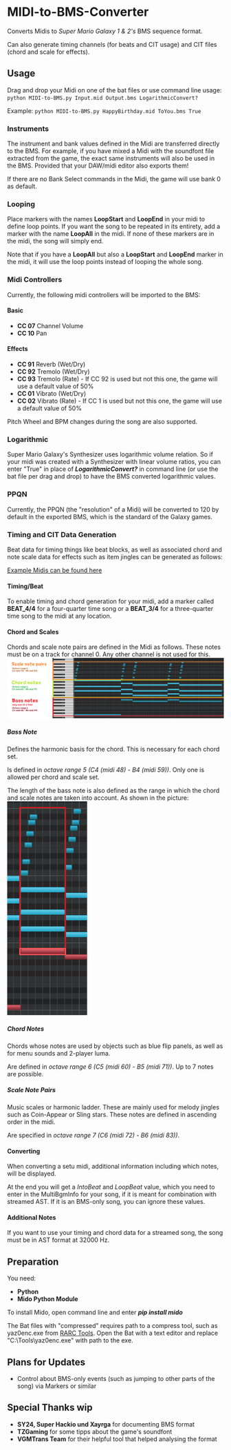 # MIDI-to-BMS-Converter
Converts Midis to *Super Mario Galaxy 1 &amp; 2's* BMS sequence format.

Can also generate timing channels (for beats and CIT usage) and CIT files (chord and scale for effects).

## Usage
Drag and drop your Midi on one of the bat files or use command line usage:
`python MIDI-to-BMS.py Input.mid Output.bms LogarithmicConvert?`

Example: `python MIDI-to-BMS.py HappyBirthday.mid ToYou.bms True`
### Instruments
The instrument and bank values defined in the Midi are transferred directly to the BMS.
For example, if you have mixed a Midi with the soundfont file extracted from the game, the exact same instruments will also be used in the BMS.
Provided that your DAW/midi editor also exports them!

If there are no Bank Select commands in the Midi, the game will use bank 0 as default.
### Looping
Place markers with the names **LoopStart** and **LoopEnd** in your midi to define loop points.
If you want the song to be repeated in its entirety, add a marker with the name **LoopAll** in the midi.
If none of these markers are in the midi, the song will simply end.

Note that if you have a **LoopAll** but also a **LoopStart** and **LoopEnd** marker in the midi, it will use the loop points instead of looping the whole song.

### Midi Controllers
Currently, the following midi controllers will be imported to the BMS:

#### Basic
- **CC 07** Channel Volume
- **CC 10** Pan

#### Effects
- **CC 91** Reverb (Wet/Dry)
- **CC 92** Tremolo (Wet/Dry)
- **CC 93** Tremolo (Rate) - If CC 92 is used but not this one, the game will use a default value of 50%
- **CC 01** Vibrato (Wet/Dry)
- **CC 02** Vibrato (Rate) - If CC 1 is used but not this one, the game will use a default value of 50%

Pitch Wheel and BPM changes during the song are also supported.

### Logarithmic
Super Mario Galaxy's Synthesizer uses logarithmic volume relation. So if your midi was created with a Synthesizer with linear volume ratios, you can enter "True" in place of ***LogarithmicConvert?*** in command line (or use the bat file per drag and drop) to have the BMS converted logarithmic values.

### PPQN
Currently, the PPQN (the "resolution" of a Midi) will be converted to 120 by default in the exported BMS, which is the standard of the Galaxy games.

### Timing and CIT Data Generation
Beat data for timing things like beat blocks, as well as associated chord and note scale data for effects such as item jingles can be generated as follows:

[Example Midis can be found here](https://kuribo64.net/get.php?id=vAtG6DE5AoRxOOGp)

#### Timing/Beat
To enable timing and chord generation for your midi, add a marker called **BEAT_4/4** for a four-quarter time song or a **BEAT_3/4** for a three-quarter time song to the midi at any location.

#### Chord and Scales
Chords and scale note pairs are defined in the Midi as follows. These notes must be on a track for channel 0. Any other channel is not used for this.
![screenshot](CIT_Explain1.png)
##### Bass Note
Defines the harmonic basis for the chord. This is necessary for each chord set.

Is defined in *octave range 5 (C4 (midi 48) - B4 (midi 59))*. Only one is allowed per chord and scale set.

The length of the bass note is also defined as the range in which the chord and scale notes are taken into account. As shown in the picture:
![screenshot](CIT_Explain2.png)

##### Chord Notes
Chords whose notes are used by objects such as blue flip panels, as well as for menu sounds and 2-player luma.

Are defined in *octave range 6 (C5 (midi 60) - B5 (midi 71))*. Up to 7 notes are possible.

##### Scale Note Pairs
Music scales or harmonic ladder. These are mainly used for melody jingles such as Coin-Appear or Sling stars.
These notes are defined in ascending order in the midi.

Are specified in *octave range 7 (C6 (midi 72) - B6 (midi 83))*.

#### Converting
When converting a setu midi, additional information including which notes, will be displayed.

At the end you will get a *IntoBeat* and *LoopBeat* value, which you need to enter in the MultiBgmInfo for your song, if it is meant for combination with streamed AST. If it is an BMS-only song, you can ignore these values.

#### Additional Notes
If you want to use your timing and chord data for a streamed song, the song must be in AST format at 32000 Hz.


## Preparation
You need:
* **Python**
* **Mido Python Module**

To install Mido, open command line and enter ***pip install mido*** 

The Bat files with "compressed" requires path to a compress tool, such as yaz0enc.exe from [RARC Tools](https://kuribo64.net/get.php?id=5c98RKoV3uJdGBin). Open the Bat with a text editor and replace "C:\Tools\yaz0enc.exe" with path to the exe.

## Plans for Updates
* Control about BMS-only events (such as jumping to other parts of the song) via Markers or similar

## Special Thanks wip
* **SY24, Super Hackio und Xayrga** for documenting BMS format
* **TZGaming** for some tipps about the game's soundfont
* **VGMTrans Team** for their helpful tool that helped analysing the format

